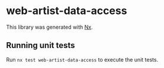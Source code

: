 # web-artist-data-access

This library was generated with [Nx](https://nx.dev).

## Running unit tests

Run `nx test web-artist-data-access` to execute the unit tests.
